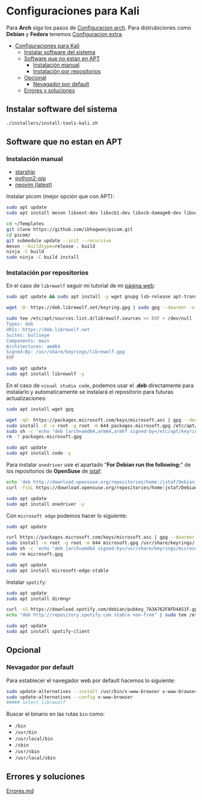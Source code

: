 # Configuraciones para Kali

Para **Arch** siga los pasos de [Configuracion arch](Configuracion-arch.md). Para distrubiciones como **Debian** y **Fedora** tenemos [Configuracion extra](Configuracion-extra.md).

- [Configuraciones para Kali](#configuraciones-para-kali)
  - [Instalar software del sistema](#instalar-software-del-sistema)
  - [Software que no estan en APT](#software-que-no-estan-en-apt)
    - [Instalación manual](#instalación-manual)
    - [Instalación por repositorios](#instalación-por-repositorios)
  - [Opcional](#opcional)
    - [Nevagador por default](#nevagador-por-default)
  - [Errores y soluciones](#errores-y-soluciones)

## Instalar software del sistema

```bash
./installers/install-tools-kali.sh
```

## Software que no estan en APT

### Instalación manual

- [starship](https://starship.rs/es-ES/guide/#%F0%9F%9A%80-instalacion)
- [python2-pip](Configuracion-extra.md#descargar-pip2)
- [neovim (latest)](https://github.com/neovim/neovim-releases/releases)

Instalar picom (mejor opción que con APT):

```bash
sudo apt update
sudo apt install meson libxext-dev libxcb1-dev libxcb-damage0-dev libxcb-xfixes0-dev libxcb-shape0-dev libxcb-render-util0-dev libxcb-render0-dev libxcb-randr0-dev libxcb-composite0-dev libxcb-image0-dev libxcb-present-dev libxcb-xinerama0-dev libpixman-1-dev libdbus-1-dev libconfig-dev libgl1-mesa-dev libpcre2-dev libevdev-dev uthash-dev libev-dev libx11-xcb-dev libxcb-glx0-dev libpcre3-dev libev4

cd ~/Templates
git clone https://github.com/ibhagwan/picom.git
cd picom/
git submodule update --init --recursive
meson --buildtype=release . build
ninja -C build
sudo ninja -C build install
```

### Instalación por repositorios

En el caso de `librewolf` seguir mi tutorial de mi [página web](https://marcvspt.github.io/posts/instalar-librewolf-parrot-derivados-debian/):

```bash
sudo apt update && sudo apt install -y wget gnupg lsb-release apt-transport-https ca-certificates

wget -O- https://deb.librewolf.net/keyring.gpg | sudo gpg --dearmor -o /usr/share/keyrings/librewolf.gpg

sudo tee /etc/apt/sources.list.d/librewolf.sources << EOF > /dev/null
Types: deb
URIs: https://deb.librewolf.net
Suites: bullseye
Components: main
Architectures: amd64
Signed-By: /usr/share/keyrings/librewolf.gpg
EOF

sudo apt update
sudo apt install librewolf -y
```

En el caso de `visual studio code`, podemos usar el **.deb** directamente para instalarlo y automaticamente se instalará el repositorio para futuras actualizaciones:

```bash
sudo apt install wget gpg

wget -qO- https://packages.microsoft.com/keys/microsoft.asc | gpg --dearmor > packages.microsoft.gpg
sudo install -D -o root -g root -m 644 packages.microsoft.gpg /etc/apt/keyrings/packages.microsoft.gpg
sudo sh -c 'echo "deb [arch=amd64,arm64,armhf signed-by=/etc/apt/keyrings/packages.microsoft.gpg] https://packages.microsoft.com/repos/code stable main" > /etc/apt/sources.list.d/vscode.list'
rm -f packages.microsoft.gpg

sudo apt update
sudo apt install code -y
```

Para instalar `onedriver` use el apartado "**For Debian run the following:**" de los repositorios de **OpenSuse** de [jstaf](https://software.opensuse.org/download.html?project=home%3Ajstaf&package=onedriver):

```bash
echo 'deb http://download.opensuse.org/repositories/home:/jstaf/Debian_11/ /' | sudo tee /etc/apt/sources.list.d/home:jstaf.list
curl -fsSL https://download.opensuse.org/repositories/home:jstaf/Debian_11/Release.key | gpg --dearmor | sudo tee /etc/apt/trusted.gpg.d/home_jstaf.gpg > /dev/null

sudo apt update
sudo apt install onedriver -y
```

Con `microsoft edge` podemos hacer lo siguiente:

```bash
sudo apt update

curl https://packages.microsoft.com/keys/microsoft.asc | gpg --dearmor > microsoft.gpg
sudo install -o root -g root -m 644 microsoft.gpg /usr/share/keyrings/
sudo sh -c 'echo "deb [arch=amd64 signed-by=/usr/share/keyrings/microsoft.gpg] https://packages.microsoft.com/repos/edge stable main" > /etc/apt/sources.list.d/microsoft-edge.list'
sudo rm microsoft.gpg

sudo apt update
sudo apt install microsoft-edge-stable
```

Instalar `spotify`:

```bash
sudo apt update
sudo apt install dirmngr

curl -sS https://download.spotify.com/debian/pubkey_7A3A762FAFD4A51F.gpg | sudo gpg --dearmor --yes -o /etc/apt/trusted.gpg.d/spotify.gpg
echo "deb http://repository.spotify.com stable non-free" | sudo tee /etc/apt/sources.list.d/spotify.list

sudo apt update
sudo apt install spotify-client
```

## Opcional

### Nevagador por default

Para establecer el navegador web por default hacemos lo siguiente:

```bash
sudo update-alternatives --install /usr/bin/x-www-browser x-www-browser /usr/bin/librewolf 100
sudo update-alternatives --config x-www-browser
##### Select librewolf
```

Buscar el binario en las rutas `bin` como:

- `/bin`
- `/usr/bin`
- `/usr/local/bin`
- `/sbin`
- `/usr/sbin`
- `/usr/local/sbin`

## Errores y soluciones

[Errores.md](Errores.md)
